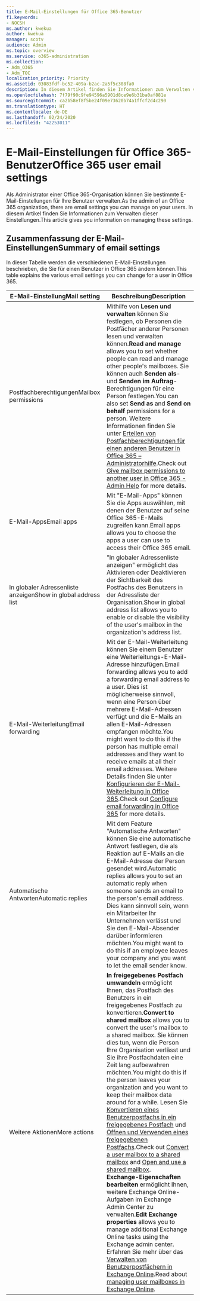 ```yaml
---
title: E-Mail-Einstellungen für Office 365-Benutzer
f1.keywords:
- NOCSH
ms.author: kwekua
author: kwekua
manager: scotv
audience: Admin
ms.topic: overview
ms.service: o365-administration
ms.collection:
- Adm_O365
- Adm_TOC
localization_priority: Priority
ms.assetid: 03083fdf-bc52-409a-b2ac-2a5f5c308fa0
description: In diesem Artikel finden Sie Informationen zum Verwalten von Einstellungen für Ihre Benutzer.
ms.openlocfilehash: 7f79f90c9fe94596a5901d8ce9e6b31ba0af881e
ms.sourcegitcommit: ca2b58ef8f5be24f09e73620b74a1ffcf2d4c290
ms.translationtype: HT
ms.contentlocale: de-DE
ms.lasthandoff: 02/24/2020
ms.locfileid: "42253011"
---
```

# <a name="office-365-user-email-settings"></a><span data-ttu-id="655e8-103">E-Mail-Einstellungen für Office 365-Benutzer</span><span class="sxs-lookup"><span data-stu-id="655e8-103">Office 365 user email settings</span></span>

<span data-ttu-id="655e8-104">Als Administrator einer Office 365-Organisation können Sie bestimmte E-Mail-Einstellungen für Ihre Benutzer verwalten.</span><span class="sxs-lookup"><span data-stu-id="655e8-104">As the admin of an Office 365 organization, there are email settings you can manage on your users.</span></span> <span data-ttu-id="655e8-105">In diesem Artikel finden Sie Informationen zum Verwalten dieser Einstellungen.</span><span class="sxs-lookup"><span data-stu-id="655e8-105">This article gives you information on managing these settings.</span></span>

## <a name="summary-of-email-settings"></a><span data-ttu-id="655e8-106">Zusammenfassung der E-Mail-Einstellungen</span><span class="sxs-lookup"><span data-stu-id="655e8-106">Summary of email settings</span></span>

<span data-ttu-id="655e8-107">In dieser Tabelle werden die verschiedenen E-Mail-Einstellungen beschrieben, die Sie für einen Benutzer in Office 365 ändern können.</span><span class="sxs-lookup"><span data-stu-id="655e8-107">This table explains the various email settings you can change for a user in Office 365.</span></span>


|<span data-ttu-id="655e8-108">E-Mail-Einstellung</span><span class="sxs-lookup"><span data-stu-id="655e8-108">Mail setting</span></span>|<span data-ttu-id="655e8-109">Beschreibung</span><span class="sxs-lookup"><span data-stu-id="655e8-109">Description</span></span>  |
|---------|---------|
|<span data-ttu-id="655e8-110">Postfachberechtigungen</span><span class="sxs-lookup"><span data-stu-id="655e8-110">Mailbox permissions</span></span>| <span data-ttu-id="655e8-111">Mithilfe von **Lesen und verwalten** können Sie festlegen, ob Personen die Postfächer anderer Personen lesen und verwalten können.</span><span class="sxs-lookup"><span data-stu-id="655e8-111">**Read and manage** allows you to set whether people can read and manage other people's mailboxes.</span></span> <span data-ttu-id="655e8-112">Sie können auch **Senden als**- und **Senden im Auftrag**-Berechtigungen für eine Person festlegen.</span><span class="sxs-lookup"><span data-stu-id="655e8-112">You can also set **Send as** and **Send on behalf** permissions for a person.</span></span> <span data-ttu-id="655e8-113">Weitere Informationen finden Sie unter [Erteilen von Postfachberechtigungen für einen anderen Benutzer in Office 365 – Administratorhilfe](../add-users/give-mailbox-permissions-to-another-user.md).</span><span class="sxs-lookup"><span data-stu-id="655e8-113">Check out [Give mailbox permissions to another user in Office 365 - Admin Help](../add-users/give-mailbox-permissions-to-another-user.md) for more details.</span></span> |
|<span data-ttu-id="655e8-114">E-Mail-Apps</span><span class="sxs-lookup"><span data-stu-id="655e8-114">Email apps</span></span>| <span data-ttu-id="655e8-115">Mit "E-Mail-Apps" können Sie die Apps auswählen, mit denen der Benutzer auf seine Office 365-E-Mails zugreifen kann.</span><span class="sxs-lookup"><span data-stu-id="655e8-115">Email apps allows you to choose the apps a user can use to access their Office 365 email.</span></span> |
|<span data-ttu-id="655e8-116">In globaler Adressenliste anzeigen</span><span class="sxs-lookup"><span data-stu-id="655e8-116">Show in global address list</span></span>| <span data-ttu-id="655e8-117">"In globaler Adressenliste anzeigen" ermöglicht das Aktivieren oder Deaktivieren der Sichtbarkeit des Postfachs des Benutzers in der Adressliste der Organisation.</span><span class="sxs-lookup"><span data-stu-id="655e8-117">Show in global address list allows you to enable or disable the visibility of the user's mailbox in the organization's address list.</span></span> |
|<span data-ttu-id="655e8-118">E-Mail-Weiterleitung</span><span class="sxs-lookup"><span data-stu-id="655e8-118">Email forwarding</span></span>|<span data-ttu-id="655e8-119">Mit der E-Mail-Weiterleitung können Sie einem Benutzer eine Weiterleitungs-E-Mail-Adresse hinzufügen.</span><span class="sxs-lookup"><span data-stu-id="655e8-119">Email forwarding allows you to add a forwarding email address to a user.</span></span> <span data-ttu-id="655e8-120">Dies ist möglicherweise sinnvoll, wenn eine Person über mehrere E-Mail-Adressen verfügt und die E-Mails an allen E-Mail-Adressen empfangen möchte.</span><span class="sxs-lookup"><span data-stu-id="655e8-120">You might want to do this if the person has multiple email addresses and they want to receive emails at all their email addresses.</span></span> <span data-ttu-id="655e8-121">Weitere Details finden Sie unter [Konfigurieren der E-Mail-Weiterleitung in Office 365](configure-email-forwarding.md).</span><span class="sxs-lookup"><span data-stu-id="655e8-121">Check out [Configure email forwarding in Office 365](configure-email-forwarding.md) for more details.</span></span>|
|<span data-ttu-id="655e8-122">Automatische Antworten</span><span class="sxs-lookup"><span data-stu-id="655e8-122">Automatic replies</span></span>|<span data-ttu-id="655e8-123">Mit dem Feature "Automatische Antworten" können Sie eine automatische Antwort festlegen, die als Reaktion auf E-Mails an die E-Mail-Adresse der Person gesendet wird.</span><span class="sxs-lookup"><span data-stu-id="655e8-123">Automatic replies allows you to set an automatic reply when someone sends an email to the person's email address.</span></span> <span data-ttu-id="655e8-124">Dies kann sinnvoll sein, wenn ein Mitarbeiter Ihr Unternehmen verlässt und Sie den E-Mail-Absender darüber informieren möchten.</span><span class="sxs-lookup"><span data-stu-id="655e8-124">You might want to do this if an employee leaves your company and you want to let the email sender know.</span></span>|
|<span data-ttu-id="655e8-125">Weitere Aktionen</span><span class="sxs-lookup"><span data-stu-id="655e8-125">More actions</span></span>| <span data-ttu-id="655e8-126">**In freigegebenes Postfach umwandeln** ermöglicht Ihnen, das Postfach des Benutzers in ein freigegebenes Postfach zu konvertieren.</span><span class="sxs-lookup"><span data-stu-id="655e8-126">**Convert to shared mailbox** allows you to convert the user's mailbox to a shared mailbox.</span></span> <span data-ttu-id="655e8-127">Sie können dies tun, wenn die Person Ihre Organisation verlässt und Sie ihre Postfachdaten eine Zeit lang aufbewahren möchten.</span><span class="sxs-lookup"><span data-stu-id="655e8-127">You might do this if the person leaves your organization and you want to keep their mailbox data around for a while.</span></span> <span data-ttu-id="655e8-128">Lesen Sie [Konvertieren eines Benutzerpostfachs in ein freigegebenes Postfach](convert-user-mailbox-to-shared-mailbox.md) und [Öffnen und Verwenden eines freigegebenen Postfachs](https://support.office.com/article/open-and-use-a-shared-mailbox-in-outlook-d94a8e9e-21f1-4240-808b-de9c9c088afd).</span><span class="sxs-lookup"><span data-stu-id="655e8-128">Check out [Convert a user mailbox to a shared mailbox](convert-user-mailbox-to-shared-mailbox.md) and [Open and use a shared mailbox](https://support.office.com/article/open-and-use-a-shared-mailbox-in-outlook-d94a8e9e-21f1-4240-808b-de9c9c088afd).</span></span></br><span data-ttu-id="655e8-129">**Exchange-Eigenschaften bearbeiten** ermöglicht Ihnen, weitere Exchange Online-Aufgaben im Exchange Admin Center zu verwalten.</span><span class="sxs-lookup"><span data-stu-id="655e8-129">**Edit Exchange properties** allows you to manage additional Exchange Online tasks using the Exchange admin center.</span></span> <span data-ttu-id="655e8-130">Erfahren Sie mehr über das [Verwalten von Benutzerpostfächern in Exchange Online](https://docs.microsoft.com/exchange/recipients-in-exchange-online/manage-user-mailboxes/manage-user-mailboxes).</span><span class="sxs-lookup"><span data-stu-id="655e8-130">Read about [managing user mailboxes in Exchange Online](https://docs.microsoft.com/exchange/recipients-in-exchange-online/manage-user-mailboxes/manage-user-mailboxes).</span></span>|
